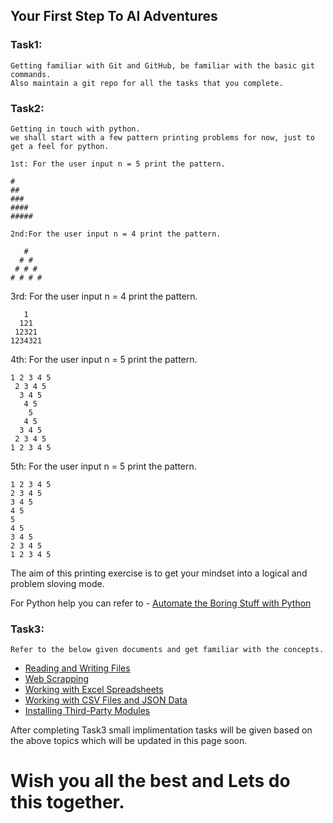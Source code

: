 ## Your First Step To AI Adventures

### Task1:
    Getting familiar with Git and GitHub, be familiar with the basic git commands.
    Also maintain a git repo for all the tasks that you complete.

### Task2:
    Getting in touch with python.
    we shall start with a few pattern printing problems for now, just to get a feel for python.

    1st: For the user input n = 5 print the pattern.

    #
    ##
    ###
    ####
    #####
    
    2nd:For the user input n = 4 print the pattern.

       #
      # #
     # # #
    # # # #

   3rd: For the user input n = 4 print the pattern.

       1
      121
     12321
    1234321
  
  4th: For the user input n = 5 print the pattern.

    1 2 3 4 5 
     2 3 4 5 
      3 4 5 
       4 5 
        5 
       4 5 
      3 4 5 
     2 3 4 5 
    1 2 3 4 5 
  
  5th: For the user input n = 5 print the pattern.


    1 2 3 4 5 
    2 3 4 5 
    3 4 5 
    4 5 
    5 
    4 5 
    3 4 5 
    2 3 4 5 
    1 2 3 4 5 

The aim of this printing exercise is to get your  mindset into a logical and problem sloving mode.

For Python help you can refer to - [Automate the Boring Stuff with Python](https://automatetheboringstuff.com/)

### Task3:
    
    Refer to the below given documents and get familiar with the concepts.

- [Reading and Writing Files](https://automatetheboringstuff.com/chapter8/)
- [Web Scrapping](https://automatetheboringstuff.com/chapter11/)
- [Working with Excel Spreadsheets](https://automatetheboringstuff.com/chapter12/)
- [Working with CSV Files and JSON Data](https://automatetheboringstuff.com/chapter14/)
- [ Installing Third-Party Modules](https://automatetheboringstuff.com/appendixa/)

After completing Task3 small implimentation tasks will be given based on the above topics which will be updated in this page soon.


# Wish you all the best and Lets do this together.